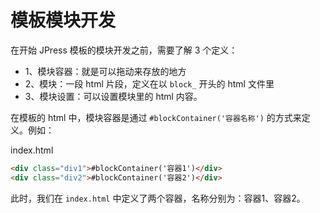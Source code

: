 # 模板模块开发

在开始 JPress 模板的模块开发之前，需要了解 3 个定义：
- 1、模块容器：就是可以拖动来存放的地方
- 2、模块：一段 html 片段，定义在以 `block_` 开头的 html 文件里 
- 3、模块设置：可以设置模块里的 html 内容。


在模板的 html 中，模块容器是通过 `#blockContainer('容器名称')` 的方式来定义。例如：

index.html

```html
<div class="div1">#blockContainer('容器1')</div>
<div class="div2">#blockContainer('容器2')</div>
```

此时，我们在 `index.html` 中定义了两个容器，名称分别为：容器1、容器2。